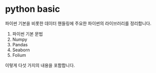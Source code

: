 # python basic
파이썬 기본을 비롯한 데이터 핸들링에 주요한 파이썬의 라이브러리를 정리합니다.
1. 파이썬 기본 문법
2. Numpy
3. Pandas
4. Seaborn
5. Folium  

이렇게 다섯 가지의 내용을 포함합니다.

